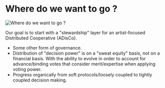 # Where do we want to go ?

![Where do we want to go ?](../.gitbook/assets/RWS_Tarot\_01\_Magician.jpg)

Our goal is to start with a "stewardship" layer for an artist-focused Distributed Cooperative (ADisCo).

* Some other form of governance.
* Distribution of "decision power" is on a "sweat equity" basis, not on a financial basis. With the ability to evolve in order to account for advance/binding votes that consider merit/expertise when applying voting power.
* Progress organically from soft protocols/loosely coupled to tightly coupled decision making.
